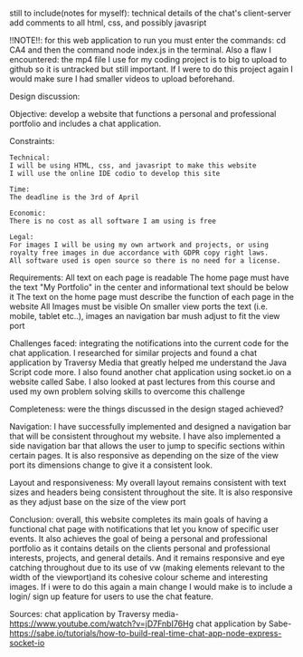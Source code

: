 still to include(notes for myself): 
technical details of the chat's client-server
add comments to all html, css, and possibly javasript

 !!NOTE!!: for this web application to run you must enter the commands:
  cd CA4 and then the command node index.js in the terminal.
  Also a flaw I encountered: the mp4 file I use for my coding project 
  is to big to upload to github so it is untracked but still important.
  If I were to do this project again I would make sure I had smaller videos to upload
  beforehand.

Design discussion:

Objective:
develop a website that functions a personal and professional portfolio and includes a chat application.
  
  Constraints: 

    Technical:
    I will be using HTML, css, and javasript to make this website
    I will use the online IDE codio to develop this site

    Time:
    The deadline is the 3rd of April

    Economic:
    There is no cost as all software I am using is free

    Legal:
    For images I will be using my own artwork and projects, or using royalty free images in due accordance with GDPR copy right laws.
    All software used is open source so there is no need for a license.

  Requirements:
  All text on each page is readable
  The home page must have the text "My Portfolio" in the center and informational text should be below it
  The text on the home page must describe the function of each page in the website 
  All Images must be visible
  On smaller view ports the text (i.e. mobile, tablet etc..), images an navigation bar mush adjust to fit the view port

  Challenges faced:
  integrating the notifications into the current 
  code for the chat application. I researched 
  for similar projects and found a chat application by Traversy
  Media that greatly helped me understand the Java Script code more. 
  I also found another chat application using socket.io on a website called Sabe.
  I also looked at past lectures from this course and used my 
  own problem solving skills to overcome this challenge


Completeness:
were the things discussed in the design staged achieved?

  Navigation: 
  I have successfully implemented and designed a navigation bar 
  that will be consistent throughout my website. 
  I have also implemented a side navigation bar that allows the 
  user to jump to specific sections within certain pages. 
  It is also responsive as depending on the size of the view port 
  its dimensions change to give it a consistent look.

  Layout and responsiveness: 
  My overall layout remains consistent 
  with text sizes and headers being consistent throughout the site. 
  It is also responsive as they adjust base on the size of the view 
  port

  Conclusion:
  overall, this website completes its main goals of having a 
  functional chat page with notifications that let you know of 
  specific user events. It also achieves the goal of being a personal 
  and professional portfolio as it contains details on the clients 
  personal and professional interests, projects, and general details. 
  And it remains responsive and eye catching throughout due to its use 
  of vw (making elements relevant to the width of the viewport)and its cohesive
  colour scheme and interesting images. If i were to do this again a main change I 
  would make is to include a login/ sign up feature for users to use the chat feature.

  Sources:
  chat application by Traversy media- https://www.youtube.com/watch?v=jD7FnbI76Hg
  chat application by Sabe- https://sabe.io/tutorials/how-to-build-real-time-chat-app-node-express-socket-io
